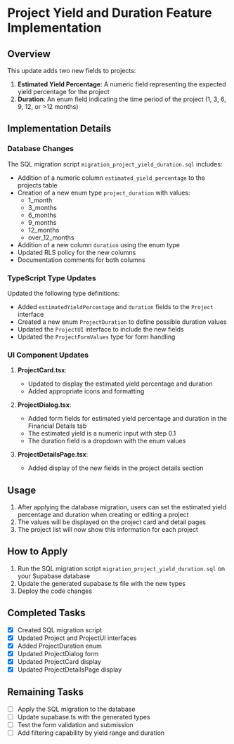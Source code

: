 # Project Yield and Duration Feature Implementation

## Overview
This update adds two new fields to projects:
1. **Estimated Yield Percentage**: A numeric field representing the expected yield percentage for the project
2. **Duration**: An enum field indicating the time period of the project (1, 3, 6, 9, 12, or >12 months)

## Implementation Details

### Database Changes
The SQL migration script `migration_project_yield_duration.sql` includes:
- Addition of a numeric column `estimated_yield_percentage` to the projects table
- Creation of a new enum type `project_duration` with values:
  - 1_month
  - 3_months
  - 6_months
  - 9_months
  - 12_months
  - over_12_months
- Addition of a new column `duration` using the enum type
- Updated RLS policy for the new columns
- Documentation comments for both columns

### TypeScript Type Updates
Updated the following type definitions:
- Added `estimatedYieldPercentage` and `duration` fields to the `Project` interface
- Created a new enum `ProjectDuration` to define possible duration values
- Updated the `ProjectUI` interface to include the new fields
- Updated the `ProjectFormValues` type for form handling

### UI Component Updates
1. **ProjectCard.tsx**:
   - Updated to display the estimated yield percentage and duration
   - Added appropriate icons and formatting

2. **ProjectDialog.tsx**:
   - Added form fields for estimated yield percentage and duration in the Financial Details tab
   - The estimated yield is a numeric input with step 0.1
   - The duration field is a dropdown with the enum values

3. **ProjectDetailsPage.tsx**:
   - Added display of the new fields in the project details section

## Usage
1. After applying the database migration, users can set the estimated yield percentage and duration when creating or editing a project
2. The values will be displayed on the project card and detail pages
3. The project list will now show this information for each project

## How to Apply
1. Run the SQL migration script `migration_project_yield_duration.sql` on your Supabase database
2. Update the generated supabase.ts file with the new types
3. Deploy the code changes

## Completed Tasks
- [x] Created SQL migration script
- [x] Updated Project and ProjectUI interfaces
- [x] Added ProjectDuration enum
- [x] Updated ProjectDialog form
- [x] Updated ProjectCard display
- [x] Updated ProjectDetailsPage display

## Remaining Tasks
- [ ] Apply the SQL migration to the database
- [ ] Update supabase.ts with the generated types
- [ ] Test the form validation and submission
- [ ] Add filtering capability by yield range and duration